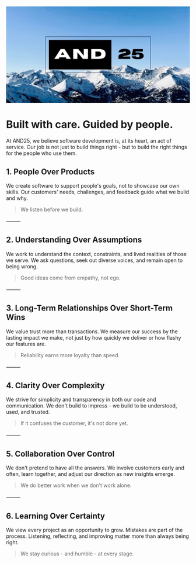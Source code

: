 ![AND25](../assets/image/AND25.jpg "AND25 Software")

# Built with care. Guided by people.

At AND25, we believe software development is, at its heart, an act of service. Our job is not just to build things right - but to build the right things for the people who use them.

## 1. People Over Products

We create software to support people's goals, not to showcase our own skills. Our customers' needs, challenges, and feedback guide what we build and why.

> We listen before we build.

⸻

## 2. Understanding Over Assumptions

We work to understand the context, constraints, and lived realities of those we serve. We ask questions, seek out diverse voices, and remain open to being wrong.

> Good ideas come from empathy, not ego.

⸻

## 3. Long-Term Relationships Over Short-Term Wins

We value trust more than transactions. We measure our success by the lasting impact we make, not just by how quickly we deliver or how flashy our features are.

> Reliability earns more loyalty than speed.

⸻

## 4. Clarity Over Complexity

We strive for simplicity and transparency in both our code and communication. We don't build to impress - we build to be understood, used, and trusted.

> If it confuses the customer, it's not done yet.

⸻

## 5. Collaboration Over Control

We don't pretend to have all the answers. We involve customers early and often, learn together, and adjust our direction as new insights emerge.

> We do better work when we don't work alone.

⸻

## 6. Learning Over Certainty

We view every project as an opportunity to grow. Mistakes are part of the process. Listening, reflecting, and improving matter more than always being right.

> We stay curious - and humble - at every stage.
